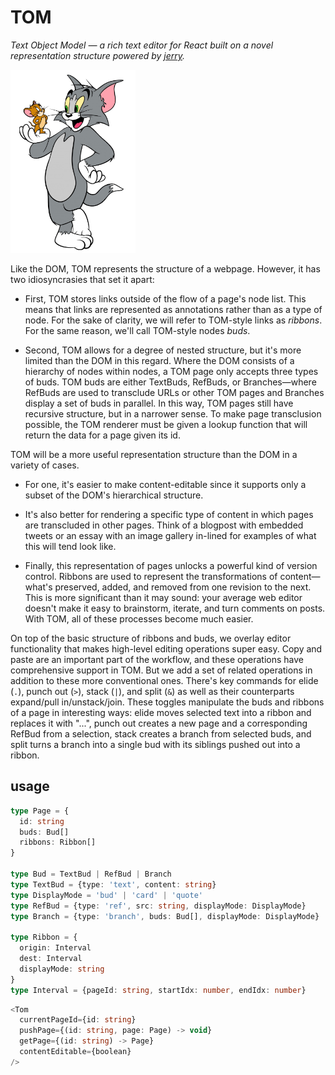 # TOM
*Text Object Model — a rich text editor for React built on a novel
representation structure powered by [jerry](http://github.com/mattneary/jerry).*

<img src="tom.png" width="200px" />

Like the DOM, TOM represents the structure of a webpage. However, it has two
idiosyncrasies that set it apart:

- First, TOM stores links outside of the flow of a page's node list. This means
that links are represented as annotations rather than as a type of node. For
the sake of clarity, we will refer to TOM-style links as *ribbons*. For the same
reason, we'll call TOM-style nodes *buds*.

- Second, TOM allows for a degree of nested structure, but it's more limited than
the DOM in this regard. Where the DOM consists of a hierarchy of nodes within
nodes, a TOM page only accepts three types of buds. TOM buds are either
TextBuds, RefBuds, or Branches—where RefBuds are used to transclude URLs or
other TOM pages and Branches display a set of buds in parallel. In this way,
TOM pages still have recursive structure, but in a narrower sense. To make page
transclusion possible, the TOM renderer must be given a lookup function that
will return the data for a page given its id.

TOM will be a more useful representation structure than the DOM in a variety of
cases.

- For one, it's easier to make content-editable since it supports only a
subset of the DOM's hierarchical structure.

- It's also better for rendering a specific type of content in which pages are
transcluded in other pages. Think of a blogpost with embedded tweets or an
essay with an image gallery in-lined for examples of what this will tend look
like.

- Finally, this representation of pages unlocks a powerful kind of version
control.  Ribbons are used to represent the transformations of
content—what's preserved, added, and removed from one revision to the next.
This is more significant than it may sound: your average web editor doesn't
make it easy to brainstorm, iterate, and turn comments on posts. With
TOM, all of these processes become much easier.

On top of the basic structure of ribbons and buds, we overlay editor
functionality that makes high-level editing operations super easy.  Copy and
paste are an important part of the workflow, and these operations have
comprehensive support in TOM.  But we add a set of related operations in
addition to these more conventional ones. There's key commands for elide (`.`),
punch out (`>`), stack (`|`), and split (`&`) as well as their counterparts
expand/pull in/unstack/join. These toggles manipulate the buds and ribbons of a
page in interesting ways: elide moves selected text into a ribbon and replaces
it with "...", punch out creates a new page and a corresponding RefBud from a
selection, stack creates a branch from selected buds, and split turns a branch
into a single bud with its siblings pushed out into a ribbon. 

## usage

```typescript
type Page = {
  id: string
  buds: Bud[]
  ribbons: Ribbon[]
}

type Bud = TextBud | RefBud | Branch
type TextBud = {type: 'text', content: string}
type DisplayMode = 'bud' | 'card' | 'quote'
type RefBud = {type: 'ref', src: string, displayMode: DisplayMode}
type Branch = {type: 'branch', buds: Bud[], displayMode: DisplayMode}

type Ribbon = {
  origin: Interval
  dest: Interval
  displayMode: string
}
type Interval = {pageId: string, startIdx: number, endIdx: number}
```

```typescript
<Tom
  currentPageId={id: string}
  pushPage={(id: string, page: Page) -> void}
  getPage={(id: string) -> Page}
  contentEditable={boolean}
/>
```
